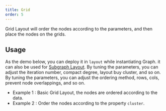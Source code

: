```yaml
---
title: Grid
order: 5
---
```


Grid Layout will order the nodes according to the parameters, and then place the nodes on the grids.

## Usage

As the demo below, you can deploy it in `layout` while instantiating Graph. it can also be used for [Subgraph Layout](/en/docs/manual/middle/layout/sub-layout). By tuning the parameters, you can adjust the iteration number, compact degree, layout buy cluster, and so on. By tuning the parameters, you can adjust the ordering method, rows, cols, prevent node overlappings, and so on.

- Example 1 : Basic Grid Layout, the nodes are ordered according to the data.
- Example 2 : Order the nodes according to the property `cluster`.
